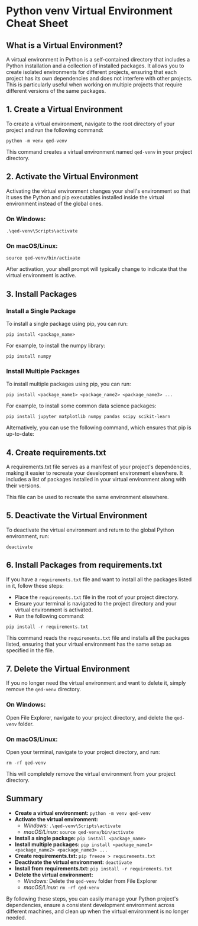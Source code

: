 # Python venv Virtual Environment Cheat Sheet

## What is a Virtual Environment?
A virtual environment in Python is a self-contained directory that includes a Python installation and a collection of installed packages. It allows you to create isolated environments for different projects, ensuring that each project has its own dependencies and does not interfere with other projects. This is particularly useful when working on multiple projects that require different versions of the same packages.

## 1. Create a Virtual Environment
To create a virtual environment, navigate to the root directory of your project and run the following command:


`python -m venv qed-venv`


This command creates a virtual environment named `qed-venv` in your project directory.

## 2. Activate the Virtual Environment
Activating the virtual environment changes your shell's environment so that it uses the Python and pip executables installed inside the virtual environment instead of the global ones.

### On Windows:

`.\qed-venv\Scripts\activate`


### On macOS/Linux:

`source qed-venv/bin/activate`

After activation, your shell prompt will typically change to indicate that the virtual environment is active.

## 3. Install Packages
### Install a Single Package
To install a single package using pip, you can run:

`pip install <package_name>`

For example, to install the numpy library:


`pip install numpy`


### Install Multiple Packages
To install multiple packages using pip, you can run:


`pip install <package_name1> <package_name2> <package_name3> ...`


For example, to install some common data science packages:



`pip install jupyter matplotlib numpy pandas scipy scikit-learn`


Alternatively, you can use the following command, which ensures that pip is up-to-date:





## 4. Create requirements.txt
A requirements.txt file serves as a manifest of your project's dependencies, making it easier to recreate your development environment elsewhere. It includes a list of packages installed in your virtual environment along with their versions.



This file can be used to recreate the same environment elsewhere.

## 5. Deactivate the Virtual Environment
To deactivate the virtual environment and return to the global Python environment, run:


`deactivate`



## 6. Install Packages from requirements.txt
If you have a `requirements.txt` file and want to install all the packages listed in it, follow these steps:

- Place the `requirements.txt` file in the root of your project directory.
- Ensure your terminal is navigated to the project directory and your virtual environment is activated.
- Run the following command:

`pip install -r requirements.txt`

This command reads the `requirements.txt` file and installs all the packages listed, ensuring that your virtual environment has the same setup as specified in the file.

## 7. Delete the Virtual Environment
If you no longer need the virtual environment and want to delete it, simply remove the `qed-venv` directory.

### On Windows:
Open File Explorer, navigate to your project directory, and delete the `qed-venv` folder.

### On macOS/Linux:
Open your terminal, navigate to your project directory, and run:

`rm -rf qed-venv`


This will completely remove the virtual environment from your project directory.

## Summary
- **Create a virtual environment:** `python -m venv qed-venv`
- **Activate the virtual environment:**
  - *Windows:* `.\qed-venv\Scripts\activate`
  - *macOS/Linux:* `source qed-venv/bin/activate`
- **Install a single package:** `pip install <package_name>`
- **Install multiple packages:** `pip install <package_name1> <package_name2> <package_name3> ...`
- **Create requirements.txt:** `pip freeze > requirements.txt`
- **Deactivate the virtual environment:** `deactivate`
- **Install from requirements.txt:** `pip install -r requirements.txt`
- **Delete the virtual environment:**
  - *Windows:* Delete the `qed-venv` folder from File Explorer
  - *macOS/Linux:* `rm -rf qed-venv`

By following these steps, you can easily manage your Python project's dependencies, ensure a consistent development environment across different machines, and clean up when the virtual environment is no longer needed.







